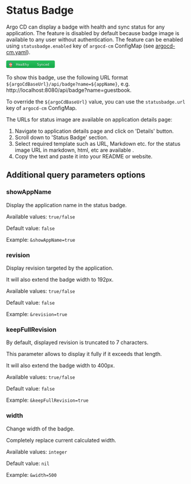 # Status Badge

Argo CD can display a badge with health and sync status for any application. The feature is disabled by default because badge image is available to any user without authentication.
The feature can be enabled using `statusbadge.enabled` key of `argocd-cm` ConfigMap (see [argocd-cm.yaml](../operator-manual/argocd-cm.yaml)).

![healthy and synced](../assets/status-badge-healthy-synced.png)

To show this badge, use the following URL format `${argoCdBaseUrl}/api/badge?name=${appName}`, e.g. http://localhost:8080/api/badge?name=guestbook.

To override the `${argoCdBaseUrl}` value, you can use the `statusbadge.url` key of `argocd-cm` ConfigMap.

The URLs for status image are available on application details page:

1. Navigate to application details page and click on 'Details' button.
2. Scroll down to 'Status Badge' section.
3. Select required template such as URL, Markdown etc.
   for the status image URL in markdown, html, etc are available .
4. Copy the text and paste it into your README or website.

## Additional query parameters options

### showAppName

Display the application name in the status badge.

Available values: `true/false`

Default value: `false`

Example: `&showAppName=true`

### revision

Display revision targeted by the application.

It will also extend the badge width to 192px.

Available values: `true/false`

Default value: `false`

Example: `&revision=true`

### keepFullRevision

By default, displayed revision is truncated to 7 characters.

This parameter allows to display it fully if it exceeds that length.

It will also extend the badge width to 400px.

Available values: `true/false`

Default value: `false`

Example: `&keepFullRevision=true`

### width

Change width of the badge.

Completely replace current calculated width.

Available values: `integer`

Default value: `nil`

Example: `&width=500`
